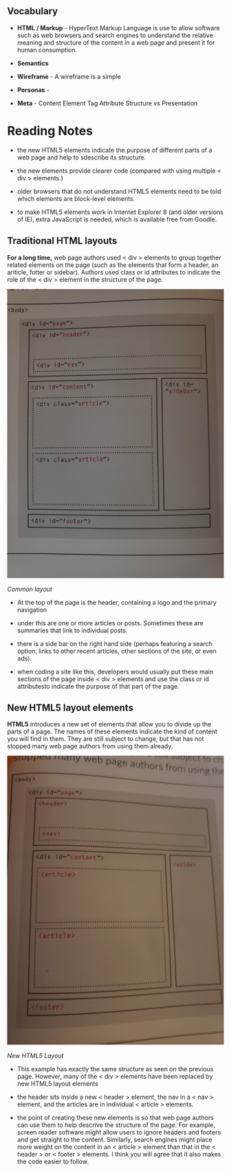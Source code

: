 <nav>



</nav>

## Vocabulary

- **HTML / Markup** - HyperText Markup Language is use to allow software such as web browsers and search engines
to understand the relative meaning and structure of the content in a web page and present it for human consumption.

- **Semantics**
- **Wireframe** - A wireframe is a simple
- **Personas** - 
- **Meta** - 
Content
Element
Tag
Attribute
Structure vs Presentation

# Reading Notes

- the new HTML5 elements indicate the purpose of different parts of a web page and help to sdescribe its structure.

- the new elements provide clearer code (compared with using multiple < div > elements.)

- older browsers that do not understand HTML5 elements need to be told which elements are block-level elements.

- to make HTML5 elements work in Internet Explorer 8 (and older versions of IE), extra JavaScript is needed, 
which is available free from Goodle.

## Traditional HTML layouts

**For a long time,** web page authors used < div > elements to group together related elements 
on the page (such as the elements that form a header, an ariticle, fotter or sidebar). Authors 
used class or id attributes to indicate the role of the < div > element in the structure of the page.

![traditional html layout](images/traditional-html-layout.jpg)

*Common layout*

- At the top of the page is the header, containing a logo and the primary navigation

- under this are one or more articles or posts. Sometimes these are summaries that link to individual posts.

- there is a side bar on the right hand side (perhaps featuring a search option, links to other recent articles, 
other sections of the site, or even ads).

- when coding a site like this, developers would usually put these main sections of the page inside < div > 
elements and use the class or id attributesto indicate the purpose of that part of the page.

## New HTML5 layout elements

**HTML5** introduces a new set of elements that allow you to divide up the parts of a page. The names of 
these elements indicate the kind of content you will find in them. They are still subject to change, but 
that has not stopped many web page authors from using them already.

![New HTML layout](images/new-html5-layout.jpg)

*New HTML5 Layout*

- This example has exactly the same structure as seen on the previous page. However, many of the < div > elements 
have been replaced by new HTML5 layout elements

- the header sits inside a new < header > element, the nav in a < nav > element, and the articles are in individual
< article > elements.

- the point of creating these new elements is so that web page authors can use them to help descrive the structure 
of the page. For example, screen reader software might allow users to ignore headers and footers and get straight 
to the content. Similarly, search engines might place more weight on the content in an < article > element than 
that in the < header > or < footer > elements. I think you will agree that it also makes the code easier to follow.
